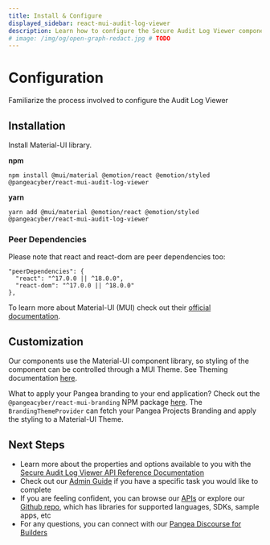 ```yaml
---
title: Install & Configure
displayed_sidebar: react-mui-audit-log-viewer
description: Learn how to configure the Secure Audit Log Viewer components from Pangea in your app
# image: /img/og/open-graph-redact.jpg # TODO
---
```


# Configuration

Familiarize the process involved to configure the Audit Log Viewer

## Installation

Install Material-UI library.

**npm**

```
npm install @mui/material @emotion/react @emotion/styled @pangeacyber/react-mui-audit-log-viewer
```

**yarn**

```
yarn add @mui/material @emotion/react @emotion/styled @pangeacyber/react-mui-audit-log-viewer
```

### Peer Dependencies

Please note that react and react-dom are peer dependencies too:

```
"peerDependencies": {
  "react": "^17.0.0 || ^18.0.0",
  "react-dom": "^17.0.0 || ^18.0.0"
},
```

To learn more about Material-UI (MUI) check out their [official documentation](https://mui.com/material-ui/getting-started/installation/).

## Customization

Our components use the Material-UI component library, so styling of the component can be controlled through a MUI Theme. See Theming documentation [here](https://mui.com/material-ui/customization/theming/).

What to apply your Pangea branding to your end application? Check out the `@pangeacyber/react-mui-branding` NPM package [here](https://github.com/pangeacyber/pangea-javascript/tree/main/packages/react-mui-branding). The `BrandingThemeProvider` can fetch your Pangea Projects Branding and apply the styling to a Material-UI Theme.

## Next Steps

- Learn more about the properties and options available to you with the [Secure Audit Log Viewer API Reference Documentation](./api-reference)
- Check out our [Admin Guide](https://pangea.cloud/docs/admin-guide/) if you have a specific task you would like to complete
- If you are feeling confident, you can browse our [APIs](https://pangea.cloud/docs/api/) or explore our [Github repo](https://github.com/pangeacyber), which has libraries for supported languages, SDKs, sample apps, etc
- For any questions, you can connect with our [Pangea Discourse for Builders](https://l.pangea.cloud/Jd4wlGs)

